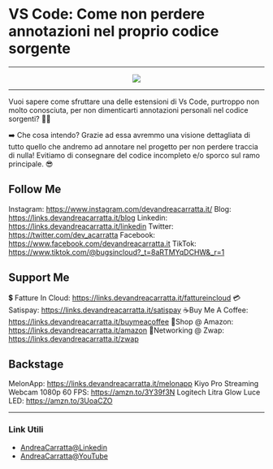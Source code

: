 # VS Code: Come non perdere annotazioni nel proprio codice sorgente
 
<hr />
 
<div align="center">

<a href="https://www.youtube.com/v/vmF4mKCp-kc?version=3" target="_blank" alt="VS Code: Come non perdere annotazioni nel proprio codice sorgente">

<img src="https://img.youtube.com/vi/vmF4mKCp-kc/0.jpg" />

</a>

</div>
 
<hr />
 
Vuoi sapere come sfruttare una delle estensioni di Vs Code, purtroppo non molto conosciuta, per non dimenticarti annotazioni personali nel codice sorgenti? ✍🏼

➡️ Che cosa intendo? 
Grazie ad essa avremmo una visione dettagliata di tutto quello che andremo ad annotare nel progetto per non perdere traccia di nulla! Evitiamo di consegnare del codice incompleto e/o sporco sul ramo principale. 😎 


## Follow Me

Instagram: https://www.instagram.com/devandreacarratta.it/
Blog: https://links.devandreacarratta.it/blog 
Linkedin: https://links.devandreacarratta.it/linkedin
Twitter: https://twitter.com/dev_acarratta
Facebook: https://www.facebook.com/devandreacarratta.it
TikTok: https://www.tiktok.com/@bugsincloud?_t=8aRTMYqDCHW&_r=1 


## Support Me 


💲 Fatture In Cloud: https://links.devandreacarratta.it/fattureincloud
💳Satispay: https://links.devandreacarratta.it/satispay
☕Buy Me A Coffee: https://links.devandreacarratta.it/buymeacoffee
🛒Shop @ Amazon: https://links.devandreacarratta.it/amazon
🤝Networking @ Zwap: https://links.devandreacarratta.it/zwap


## Backstage
MelonApp: https://links.devandreacarratta.it/melonapp
Kiyo Pro Streaming Webcam 1080p 60 FPS: https://amzn.to/3Y39f3N
Logitech Litra Glow Luce LED: https://amzn.to/3UoaCZO
 
<hr />
 
### Link Utili
- [AndreaCarratta@Linkedin](https://links.devandreacarratta.it/linkedin)
- [AndreaCarratta@YouTube](https://links.devandreacarratta.it/youtube)



